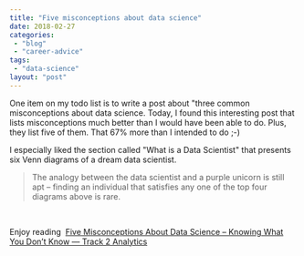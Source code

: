 ```yaml
---
title: "Five misconceptions about data science"
date: 2018-02-27
categories: 
 - "blog"
 - "career-advice"
tags: 
 - "data-science"
layout: "post"
---
```


One item on my todo list is to write a post about "three common misconceptions about data science. Today, I found this interesting post that lists misconceptions much better than I would have been able to do. Plus, they list five of them. That 67% more than I intended to do ;-)

I especially liked the section called "What is a Data Scientist" that presents six Venn diagrams of a dream data scientist.

> The analogy between the data scientist and a purple unicorn is still apt – finding an individual that satisfies any one of the top four diagrams above is rare.


 

Enjoy reading  [Five Misconceptions About Data Science – Knowing What You Don’t Know — Track 2 Analytics](http://track2analytics.com/2018/02/27/five-misconceptions-about-data-science-knowing-what-you-dont-know/)
